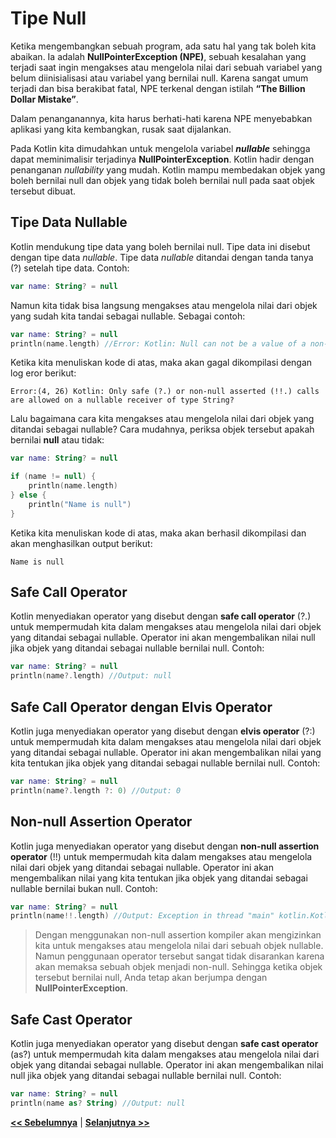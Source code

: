 # Tipe Null

Ketika mengembangkan sebuah program, ada satu hal yang tak boleh kita abaikan. Ia adalah **NullPointerException (NPE)**, sebuah kesalahan yang terjadi saat ingin mengakses atau mengelola nilai dari sebuah variabel yang belum diinisialisasi atau variabel yang bernilai null. Karena sangat umum terjadi dan bisa berakibat fatal, NPE terkenal dengan istilah **“The Billion Dollar Mistake”**.

Dalam penanganannya, kita harus berhati-hati karena NPE menyebabkan aplikasi yang kita kembangkan, rusak saat dijalankan.

Pada Kotlin kita dimudahkan untuk mengelola variabel _**nullable**_ sehingga dapat meminimalisir terjadinya **NullPointerException**. Kotlin hadir dengan penanganan _nullability_ yang mudah. Kotlin mampu membedakan objek yang boleh bernilai null dan objek yang tidak boleh bernilai null pada saat objek tersebut dibuat.

## Tipe Data Nullable

Kotlin mendukung tipe data yang boleh bernilai null. Tipe data ini disebut dengan tipe data _nullable_. Tipe data _nullable_ ditandai dengan tanda tanya (?) setelah tipe data. Contoh:

```kotlin
var name: String? = null
```

Namun kita tidak bisa langsung mengakses atau mengelola nilai dari objek yang sudah kita tandai sebagai nullable. Sebagai contoh:

```kotlin
var name: String? = null
println(name.length) //Error: Kotlin: Null can not be a value of a non-null type String
```

Ketika kita menuliskan kode di atas, maka akan gagal dikompilasi dengan log eror berikut:

`Error:(4, 26) Kotlin: Only safe (?.) or non-null asserted (!!.) calls are allowed on a nullable receiver of type String?`

Lalu bagaimana cara kita mengakses atau mengelola nilai dari objek yang ditandai sebagai nullable? Cara mudahnya, periksa objek tersebut apakah bernilai **null** atau tidak:

```kotlin
var name: String? = null

if (name != null) {
    println(name.length)
} else {
    println("Name is null")
}
```

Ketika kita menuliskan kode di atas, maka akan berhasil dikompilasi dan akan menghasilkan output berikut:

```text
Name is null
```

## Safe Call Operator

Kotlin menyediakan operator yang disebut dengan **safe call operator** (?.) untuk mempermudah kita dalam mengakses atau mengelola nilai dari objek yang ditandai sebagai nullable. Operator ini akan mengembalikan nilai null jika objek yang ditandai sebagai nullable bernilai null. Contoh:

```kotlin
var name: String? = null
println(name?.length) //Output: null
```

## Safe Call Operator dengan Elvis Operator

Kotlin juga menyediakan operator yang disebut dengan **elvis operator** (?:) untuk mempermudah kita dalam mengakses atau mengelola nilai dari objek yang ditandai sebagai nullable. Operator ini akan mengembalikan nilai yang kita tentukan jika objek yang ditandai sebagai nullable bernilai null. Contoh:

```kotlin
var name: String? = null
println(name?.length ?: 0) //Output: 0
```

## Non-null Assertion Operator

Kotlin juga menyediakan operator yang disebut dengan **non-null assertion operator** (!!) untuk mempermudah kita dalam mengakses atau mengelola nilai dari objek yang ditandai sebagai nullable. Operator ini akan mengembalikan nilai yang kita tentukan jika objek yang ditandai sebagai nullable bernilai bukan null. Contoh:

```kotlin
var name: String? = null
println(name!!.length) //Output: Exception in thread "main" kotlin.KotlinNullPointerException
```

> Dengan menggunakan non-null assertion kompiler akan mengizinkan kita untuk mengakses atau mengelola nilai dari sebuah objek nullable. Namun penggunaan operator tersebut sangat tidak disarankan karena akan memaksa sebuah objek menjadi non-null. Sehingga ketika objek tersebut bernilai null, Anda tetap akan berjumpa dengan **NullPointerException**.

## Safe Cast Operator

Kotlin juga menyediakan operator yang disebut dengan **safe cast operator** (as?) untuk mempermudah kita dalam mengakses atau mengelola nilai dari objek yang ditandai sebagai nullable. Operator ini akan mengembalikan nilai null jika objek yang ditandai sebagai nullable bernilai null. Contoh:

```kotlin
var name: String? = null
println(name as? String) //Output: null
```

**[<< Sebelumnya](m5-arrays.md)**  | **[Selanjutnya >>](m7-control-flow.md)**
